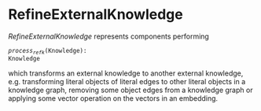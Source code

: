 # RefineExternalKnowledge
*RefineExternalKnowledge* represents components performing

<code><i>process</i><sub><i>refk</i></sub>(Knowledge): Knowledge</code>

which transforms an external knowledge to another external knowledge, e.g. transforming literal objects of literal edges to other literal objects in a knowledge graph, removing some object edges from a knowledge graph or applying some vector operation on the vectors in an embedding.